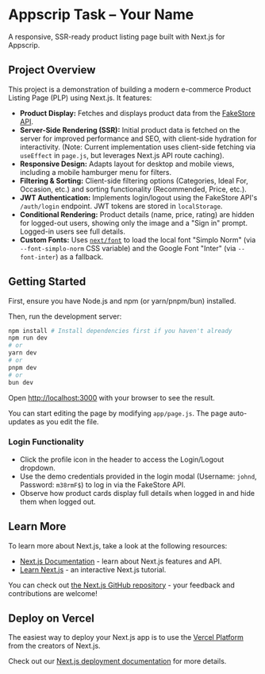 # Appscrip Task – Your Name

A responsive, SSR-ready product listing page built with Next.js for Appscrip.

## Project Overview

This project is a demonstration of building a modern e-commerce Product Listing Page (PLP) using Next.js. It features:

*   **Product Display:** Fetches and displays product data from the [FakeStore API](https://fakestoreapi.com/).
*   **Server-Side Rendering (SSR):** Initial product data is fetched on the server for improved performance and SEO, with client-side hydration for interactivity. (Note: Current implementation uses client-side fetching via `useEffect` in `page.js`, but leverages Next.js API route caching).
*   **Responsive Design:** Adapts layout for desktop and mobile views, including a mobile hamburger menu for filters.
*   **Filtering & Sorting:** Client-side filtering options (Categories, Ideal For, Occasion, etc.) and sorting functionality (Recommended, Price, etc.).
*   **JWT Authentication:** Implements login/logout using the FakeStore API's `/auth/login` endpoint. JWT tokens are stored in `localStorage`.
*   **Conditional Rendering:** Product details (name, price, rating) are hidden for logged-out users, showing only the image and a "Sign in" prompt. Logged-in users see full details.
*   **Custom Fonts:** Uses [`next/font`](https://nextjs.org/docs/app/building-your-application/optimizing/fonts) to load the local font "Simplo Norm" (via `--font-simplo-norm` CSS variable) and the Google Font "Inter" (via `--font-inter`) as a fallback.

## Getting Started

First, ensure you have Node.js and npm (or yarn/pnpm/bun) installed.

Then, run the development server:

```bash
npm install # Install dependencies first if you haven't already
npm run dev
# or
yarn dev
# or
pnpm dev
# or
bun dev
```

Open [http://localhost:3000](http://localhost:3000) with your browser to see the result.

You can start editing the page by modifying `app/page.js`. The page auto-updates as you edit the file.

### Login Functionality

*   Click the profile icon in the header to access the Login/Logout dropdown.
*   Use the demo credentials provided in the login modal (Username: `johnd`, Password: `m38rmF$`) to log in via the FakeStore API.
*   Observe how product cards display full details when logged in and hide them when logged out.

## Learn More

To learn more about Next.js, take a look at the following resources:

*   [Next.js Documentation](https://nextjs.org/docs) - learn about Next.js features and API.
*   [Learn Next.js](https://nextjs.org/learn) - an interactive Next.js tutorial.

You can check out [the Next.js GitHub repository](https://github.com/vercel/next.js) - your feedback and contributions are welcome!

## Deploy on Vercel

The easiest way to deploy your Next.js app is to use the [Vercel Platform](https://vercel.com/new?utm_medium=default-template&filter=next.js&utm_source=create-next-app&utm_campaign=create-next-app-readme) from the creators of Next.js.

Check out our [Next.js deployment documentation](https://nextjs.org/docs/app/building-your-application/deploying) for more details.
